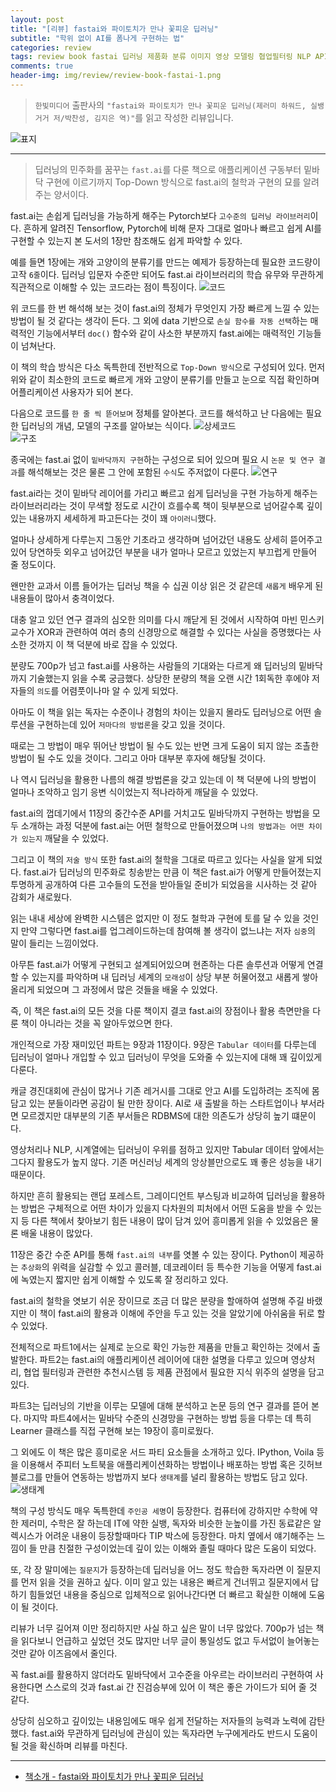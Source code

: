 ```yaml
---  
layout: post  
title: "[리뷰] fastai와 파이토치가 만나 꽃피운 딥러닝"  
subtitle: "학위 없이 AI를 폼나게 구현하는 법"  
categories: review  
tags: review book fastai 딥러닝 제품화 분류 이미지 영상 모델링 협업필터링 NLP API 밑바닥    
comments: true  
header-img: img/review/review-book-fastai-1.png
---  
```

  
> `한빛미디어` 출판사의 `"fastai와 파이토치가 만나 꽃피운 딥러닝(제러미 하워드, 실뱅 거거 저/박찬성, 김지은 역)"`를 읽고 작성한 리뷰입니다.  

![표지](https://theorydb.github.io/assets/img/review/review-book-fastai-1.png)  

---

> 딥러닝의 민주화를 꿈꾸는 `fast.ai`를 다룬 책으로 애플리케이션 구동부터 밑바닥 구현에 이르기까지 Top-Down 방식으로 fast.ai의 철학과 구현의 묘를 알려주는 양서이다.

fast.ai는 손쉽게 딥러닝을 가능하게 해주는 Pytorch보다 `고수준의 딥러닝 라이브러리`이다. 흔하게 알려진 Tensorflow, Pytorch에 비해 문자 그대로 얼마나 빠르고 쉽게 AI를 구현할 수 있는지 본 도서의 1장만 참조해도 쉽게 파악할 수 있다. 

예를 들면 1장에는 개와 고양이의 분류기를 만드는 예제가 등장하는데 필요한 코드량이 고작 `6줄`이다. 딥러닝 입문자 수준만 되어도 fast.ai 라이브러리의 학습 유무와 무관하게 직관적으로 이해할 수 있는 코드라는 점이 특징이다.
![코드](https://theorydb.github.io/assets/img/review/review-book-fastai-2.png)  

위 코드를 한 번 해석해 보는 것이 fast.ai의 정체가 무엇인지 가장 빠르게 느낄 수 있는 방법이 될 것 같다는 생각이 든다. 그 외에 data 기반으로 `손실 함수를 자동 선택`하는 매력적인 기능에서부터 `doc()` 함수와 같이 사소한 부분까지 fast.ai에는 매력적인 기능들이 넘쳐난다.

이 책의 학습 방식은 다소 독특한데 전반적으로 `Top-Down 방식`으로 구성되어 있다. 먼저 위와 같이 최소한의 코드로 빠르게 개와 고양이 분류기를 만들고 눈으로 직접 확인하며 어플리케이션 사용자가 되어 본다.

다음으로 코드를 `한 줄 씩 뜯어보며` 정체를 알아본다. 코드를 해석하고 난 다음에는 필요한 딥러닝의 개념, 모델의 구조를 알아보는 식이다. 
![상세코드](https://theorydb.github.io/assets/img/review/review-book-fastai-3.png)  
![구조](https://theorydb.github.io/assets/img/review/review-book-fastai-6.png)  

종국에는 fast.ai 없이 `밑바닥까지 구현`하는 구성으로 되어 있으며 필요 시 `논문 및 연구 결과`를 해석해보는 것은 물론 그 안에 포함된 `수식`도 주저없이 다룬다. 
![연구](https://theorydb.github.io/assets/img/review/review-book-fastai-5.png)  

fast.ai라는 것이 밑바닥 레이어를 가리고 빠르고 쉽게 딥러닝을 구현 가능하게 해주는 라이브러리라는 것이 무색할 정도로 시간이 흐를수록 책이 뒷부분으로 넘어갈수록 깊이있는 내용까지 세세하게 파고든다는 것이 꽤 `아이러니`했다.

얼마나 상세하게 다루는지 그동안 기초라고 생각하며 넘어갔던 내용도 상세히 뜯어주고 있어 당연하듯 외우고 넘어갔던 부분을 내가 얼마나 모르고 있었는지 부끄럽게 만들어 줄 정도이다. 

왠만한 교과서 이름 들어가는 딥러닝 책을 수 십권 이상 읽은 것 같은데 `새롭게` 배우게 된 내용들이 많아서 충격이었다. 

대충 알고 있던 연구 결과의 심오한 의미를 다시 깨닫게 된 것에서 시작하여 마빈 민스키 교수가 XOR과 관련하여 여러 층의 신경망으로 해결할 수 있다는 사실을 증명했다는 사소한 것까지 이 책 덕분에 바로 잡을 수 있었다.

분량도 700p가 넘고 fast.ai를 사용하는 사람들의 기대와는 다르게 왜 딥러닝의 밑바닥까지 기술했는지 읽을 수록 궁금했다. 상당한 분량의 책을 오랜 시간 1회독한 후에야 저자들의 `의도`를 어렴풋이나마 알 수 있게 되었다. 

아마도 이 책을 읽는 독자는 수준이나 경험의 차이는 있을지 몰라도 딥러닝으로 어떤 솔루션을 구현하는데 있어 `저마다의 방법론`을 갖고 있을 것이다. 

때로는 그 방법이 매우 뛰어난 방법이 될 수도 있는 반면 크게 도움이 되지 않는 조촐한 방법이 될 수도 있을 것이다. 그리고 아마 대부분 후자에 해당될 것이다. 

나 역시 딥러닝을 활용한 나름의 해결 방법론을 갖고 있는데 이 책 덕분에 나의 방법이 얼마나 조악하고 임기 응변 식이었는지 적나라하게 깨달을 수 있었다. 

fast.ai의 껍데기에서 11장의 중간수준 API를 거치고도 밑바닥까지 구현하는 방법을 모두 소개하는 과정 덕분에 fast.ai는 어떤 철학으로 만들어졌으며 `나의 방법과는 어떤 차이가 있는지` 깨달을 수 있었다. 

그리고 이 책의 `저술 방식` 또한 fast.ai의 철학을 그대로 따르고 있다는 사실을 알게 되었다. fast.ai가 딥러닝의 민주화로 칭송받는 만큼 이 책은 fast.ai가 어떻게 만들어졌는지 투명하게 공개하여 다른 고수들의 도전을 받아들일 준비가 되었음을 시사하는 것 같아 감회가 새로웠다. 

읽는 내내 세상에 완벽한 시스템은 없지만 이 정도 철학과 구현에 토를 달 수 있을 것인지 만약 그렇다면 fast.ai를 업그레이드하는데 참여해 볼 생각이 없느냐는 저자 `심중`의 말이 들리는 느낌이었다. 

아무튼 fast.ai가 어떻게 구현되고 설계되어있으며 현존하는 다른 솔루션과 어떻게 연결할 수 있는지를 파악하며 내 딥러닝 세계의 `모래성`이 상당 부분 허물어졌고 새롭게 쌓아 올리게 되었으며 그 과정에서 많은 것들을 배울 수 있었다. 

즉, 이 책은 fast.ai의 모든 것을 다룬 책이지 결코 fast.ai의 장점이나 활용 측면만을 다룬 책이 아니라는 것을 꼭 알아두었으면 한다. 

개인적으로 가장 재미있던 파트는 9장과 11장이다. 9장은 `Tabular 데이터`를 다루는데 딥러닝이 얼마나 개입할 수 있고 딥러닝이 무엇을 도와줄 수 있는지에 대해 꽤 깊이있게 다룬다. 

캐글 경진대회에 관심이 많거나 기존 레거시를 그대로 안고 AI를 도입하려는 조직에 몸담고 있는 분들이라면 공감이 될 만한 장이다. AI로 새 출발을 하는 스타트업이나 부서라면 모르겠지만 대부분의 기존 부서들은 RDBMS에 대한 의존도가 상당히 높기 떄문이다. 

영상처리나 NLP, 시계열에는 딥러닝이 우위를 점하고 있지만 Tabular 데이터 앞에서는 그다지 활용도가 높지 않다. 기존 머신러닝 세계의 앙상블만으로도 꽤 좋은 성능을 내기 때문이다. 

하지만 흔히 활용되는 랜덥 포레스트, 그레이디언트 부스팅과 비교하여 딥러닝을 활용하는 방법은 구체적으로 어떤 차이가 있을지 다차원의 피처에서 어떤 도움을 받을 수 있는지 등 다른 책에서 찾아보기 힘든 내용이 많이 담겨 있어 흥미롭게 읽을 수 있었음은 물론 배울 내용이 많았다. 

11장은 중간 수준 API를 통해 `fast.ai의 내부`를 엿볼 수 있는 장이다. Python이 제공하는 `추상화`의 위력을 실감할 수 있고 콜러블, 데코레이터 등 특수한 기능을 어떻게 fast.ai에 녹였는지 짧지만 쉽게 이해할 수 있도록 잘 정리하고 있다. 

fast.ai의 철학을 엿보기 쉬운 장이므로 조금 더 많은 분량을 할애하여 설명해 주길 바랬지만 이 책이 fast.ai의 활용과 이해에 주안을 두고 있는 것을 알았기에 아쉬움을 뒤로 할 수 있었다. 

전체적으로 파트1에서는 실제로 눈으로 확인 가능한 제품을 만들고 확인하는 것에서 출발한다. 파트2는 fast.ai의 애플리케이션 레이어에 대한 설명을 다루고 있으며 영상처리, 협업 필터링과 관련한 추천시스템 등 제품 관점에서 필요한 지식 위주의 설명을 담고 있다.

파트3는 딥러닝의 기반을 이루는 모델에 대해 분석하고 논문 등의 연구 결과를 뜯어 본다. 마지막 파트4에서는 밑바닥 수준의 신경망을 구현하는 방법 등을 다루는 데 특히 Learner 클래스를 직접 구현해 보는 19장이 흥미로웠다.

그 외에도 이 책은 많은 흥미로운 서드 파티 요소들을 소개하고 있다. IPython, Voila 등을 이용해서 주피터 노트북을 애플리케이션화하는 방법이나 배포하는 방법 혹은 깃허브 블로그를 만들어 연동하는 방법까지 보다 `생태계`를 널리 활용하는 방법도 담고 있다. 
![생태계](https://theorydb.github.io/assets/img/review/review-book-fastai-4.png)  

책의 구성 방식도 매우 독특한데 `주인공 세명`이 등장한다. 컴퓨터에 강하지만 수학에 약한 제러미, 수학은 잘 하는데 IT에 약한 실뱅, 독자와 비슷한 눈높이를 가진 동료같은 알렉시스가 어려운 내용이 등장할때마다 TIP 박스에 등장한다. 마치 옆에서 얘기해주는 느낌이 들 만큼 친절한 구성이었는데 깊이 있는 이해와 졸릴 때마다 많은 도움이 되었다. 

또, 각 장 말미에는 `질문지`가 등장하는데 딥러닝을 어느 정도 학습한 독자라면 이 질문지를 먼저 읽을 것을 권하고 싶다. 이미 알고 있는 내용은 빠르게 건너뛰고 질문지에서 답하기 힘들었던 내용을 중심으로 입체적으로 읽어나간다면 더 빠르고 확실한 이해에 도움이 될 것이다.

리뷰가 너무 길어져 이만 정리하지만 사실 하고 싶은 말이 너무 많았다. 700p가 넘는 책을 읽다보니 언급하고 싶었던 것도 많지만 너무 글이 통일성도 없고 두서없이 늘어놓는 것만 같아 이즈음에서 줄인다.

꼭 fast.ai를 활용하지 않더라도 밑바닥에서 고수준을 아우르는 라이브러리 구현하여 사용한다면 스스로의 것과 fast.ai 간 진검승부에 있어 이 책은 좋은 가이드가 되어 줄 것 같다. 

상당히 심오하고 깊이있는 내용임에도 매우 쉽게 전달하는 저자들의 능력과 노력에 감탄했다. fast.ai와 무관하게 딥러닝에 관심이 있는 독자라면 누구에게라도 반드시 도움이 될 것을 확신하며 리뷰를 마친다.

---

* [책소개 - fastai와 파이토치가 만나 꽃피운 딥러닝](http://www.yes24.com/Product/Goods/103025241)


